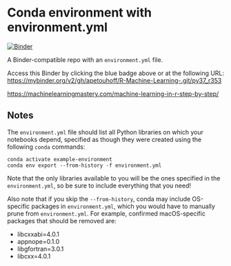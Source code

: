 # Conda environment with environment.yml

[![Binder](http://mybinder.org/badge_logo.svg)](https://mybinder.org/v2/gh/apetouhoff/R-Machine-Learning-.git/py37_r353)

A Binder-compatible repo with an `environment.yml` file.

Access this Binder by clicking the blue badge above or at the following URL:
https://mybinder.org/v2/gh/apetouhoff/R-Machine-Learning-.git/py37_r353

https://machinelearningmastery.com/machine-learning-in-r-step-by-step/ 

## Notes
The `environment.yml` file should list all Python libraries on which your notebooks
depend, specified as though they were created using the following `conda` commands:

```
conda activate example-environment
conda env export --from-history -f environment.yml
```

Note that the only libraries available to you will be the ones specified in
the `environment.yml`, so be sure to include everything that you need! 

Also note that if you skip the `--from-history`, conda may include OS-specific
packages in `environment.yml`, which you would have to manually prune from
`environment.yml`.  For example, confirmed macOS-specific packages that should
be removed are:

* libcxxabi=4.0.1
* appnope=0.1.0
* libgfortran=3.0.1
* libcxx=4.0.1
